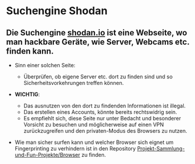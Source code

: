 # Suchengine Shodan

## Die Suchengine [shodan.io](www.shodan.io) ist eine Webseite, wo man hackbare Geräte, wie Server, Webcams etc. finden kann.



- Sinn einer solchen Seite:
	- Überprüfen, ob eigene Server etc. dort zu finden sind und so Sicherheitsvorkehrungen treffen können.




- __WICHTIG__:
	- Das ausnutzen von den dort zu findenden Informationen ist illegal.
	- Das erstellen eines Accounts, könnte bereits rechtswidrig sein.
	- Es empfiehlt sich, diese Seite nur unter Bedacht und besonderer Vorsicht zu besuchen und möglicherweise auf einen VPN zurückzugreifen und den privaten-Modus des Browsers zu nutzen.



- Wie man sicher surfen kann und welcher Browser sich eignet um Fingerprinting zu verhindern ist in den Repository [Projekt-Sammlung-und-Fun-Projekte/Browser](https://github.com/replay45/Projekt-Sammlung-und-Fun-Projekte) zu finden.
